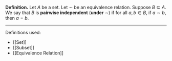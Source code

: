 **Definition.** Let $A$ be a set. Let $\sim$ be an equivalence relation. Suppose $B\subseteq A$. We say that $B$ is **pairwise independent** (**under** $\sim$) if for all $a,b\in B$, if $a\sim b$, then $a=b$.
***
Definitions used:
- [[Set]]
- [[Subset]]
- [[Equivalence Relation]]
